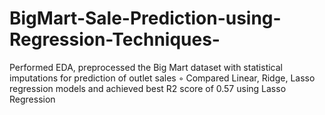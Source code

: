 # BigMart-Sale-Prediction-using-Regression-Techniques-
Performed EDA, preprocessed the Big Mart dataset with statistical imputations for prediction of outlet sales ◦ Compared Linear, Ridge, Lasso regression models and achieved best R2 score of 0.57 using Lasso Regression
